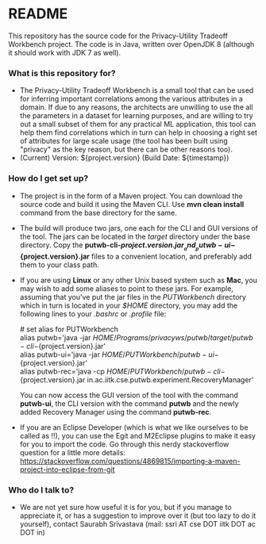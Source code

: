 # README #

This repository has the source code for the Privacy-Utility Tradeoff Workbench project. The code is in Java, written over OpenJDK 8 (although it should work with JDK 7 as well).

### What is this repository for? ###

* The Privacy-Utility Tradeoff Workbench is a small tool that can be used for inferring important correlations among the various attributes in a domain. If due to any reasons, the architects are unwilling to use the all the parameters in a dataset for learning purposes, and are willing to try out a small subset of them for any practical ML application, this tool can help them find correlations which in turn can help in choosing a right set of attributes for large scale usage (the tool has been built using "privacy" as the key reason, but there can be other reasons too).
* (Current) Version: ${project.version} (Build Date: ${timestamp})

### How do I get set up? ###

* The project is in the form of a Maven project. You can download the source code and build it using the Maven CLI. Use __mvn clean install__ command from the base directory for the same.
* The build will produce two jars, one each for the CLI and GUI versions of the tool. The jars can be located in the _target_ directory under the base directory. Copy the __putwb-cli-${project.version}.jar__ and __putwb-ui-${project.version}.jar__ files to a convenient location, and preferably add them to your class path.
* If you are using __Linux__ or any other Unix based system such as __Mac__, you may wish to add some aliases to point to these jars. For example, assuming that you've put the jar files in the _PUTWorkbench_ directory which in turn is located in your _$HOME_ directory, you may add the following lines to your _.bashrc_ or _.profile_ file:

  \# set alias for PUTWorkbench  
  alias putwb='java -jar $HOME/Programs/privacyws/putwb/target/putwb-cli-${project.version}.jar'  
  alias putwb-ui='java -jar $HOME/PUTWorkbench/putwb-ui-${project.version}.jar'  
  alias putwb-rec='java -cp $HOME/PUTWorkbench/putwb-cli-${project.version}.jar in.ac.iitk.cse.putwb.experiment.RecoveryManager'

  You can now access the GUI version of the tool with the command __putwb-ui__, the CLI version with the command __putwb__ and the newly added Recovery Manager using the command __putwb-rec__.
* If you are an Eclipse Developer (which is what we like ourselves to be called as !!), you can use the Egit and M2Eclipse plugins to make it easy for you to import the code. Go through this nerdy stackoverflow question for a little more details:
https://stackoverflow.com/questions/4869815/importing-a-maven-project-into-eclipse-from-git

### Who do I talk to? ###

* We are not yet sure how useful it is for you, but if you manage to appreciate it, or has a suggestion to improve over it (but too lazy to do it yourself), contact Saurabh Srivastava (mail: ssri AT cse DOT iitk DOT ac DOT in)